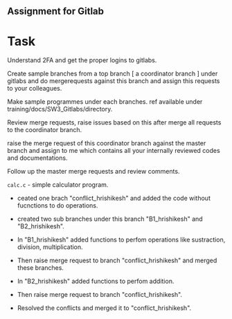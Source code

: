 ## Assignment for Gitlab ##

# Task
  Understand 2FA and get the proper logins to gitlabs.
  
  Create sample branches from a top branch [ a coordinator branch ] under gitlabs and do mergerequests against this branch and assign this requests to your colleagues.

  Make sample programmes under each branches. ref available under training/docs/SW3_Gitlabs/directory.

  Review merge requests, raise issues based on this after merge all requests to the coordinator branch.

  raise the merge request of this coordinator branch against the master branch and assign to me which contains all your internally reviewed codes and documentations. 

  Follow up the master merge requests and review comments. 

``calc.c`` - simple calculator program.

* ceated one  brach  "conflict_hrishikesh" and added the code without fucnctions to do operations.

* created two sub branches under this branch "B1_hrishikesh" and "B2_hrishikesh".

* In "B1_hrishikesh" added functions to perfom operations like  sustraction, division,  multiplication.

* Then raise merge request to branch "conflict_hrishikesh" and merged these branches.

* In "B2_hrishikesh" added functions to perfom addition.

* Then raise merge request to branch "conflict_hrishikesh".

* Resolved the conflicts and merged it to "conflict_hrishikesh".
